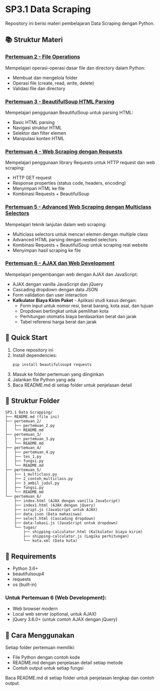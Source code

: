 # SP3.1 Data Scraping

Repository ini berisi materi pembelajaran Data Scraping dengan Python.

## 📚 Struktur Materi

### [Pertemuan 2 - File Operations](./pertemuan_2/)
Mempelajari operasi-operasi dasar file dan directory dalam Python:
- Membuat dan mengelola folder
- Operasi file (create, read, write, delete)
- Validasi file dan directory

### [Pertemuan 3 - BeautifulSoup HTML Parsing](./pertemuan_3/)
Mempelajari penggunaan BeautifulSoup untuk parsing HTML:
- Basic HTML parsing
- Navigasi struktur HTML
- Selektor dan filter elemen
- Manipulasi konten HTML

### [Pertemuan 4 - Web Scraping dengan Requests](./pertemuan_4/)
Mempelajari penggunaan library Requests untuk HTTP request dan web scraping:
- HTTP GET request
- Response properties (status code, headers, encoding)
- Menyimpan HTML ke file
- Kombinasi Requests + BeautifulSoup

### [Pertemuan 5 - Advanced Web Scraping dengan Multiclass Selectors](./pertemuan_5/)
Mempelajari teknik lanjutan dalam web scraping:
- Multiclass selectors untuk mencari elemen dengan multiple class
- Advanced HTML parsing dengan nested selectors
- Kombinasi Requests + BeautifulSoup untuk scraping real website
- Menyimpan hasil scraping ke file

### [Pertemuan 6 - AJAX dan Web Development](./pertemuan_6/)
Mempelajari pengembangan web dengan AJAX dan JavaScript:
- AJAX dengan vanilla JavaScript dan jQuery
- Cascading dropdown dengan data JSON
- Form validation dan user interaction
- **Kalkulator Biaya Kirim Paket** - Aplikasi studi kasus dengan:
  - Form input untuk nomor resi, berat barang, kota asal, dan tujuan
  - Dropdown bertingkat untuk pemilihan kota
  - Perhitungan otomatis biaya berdasarkan berat dan jarak
  - Tabel referensi harga berat dan jarak

## 🚀 Quick Start

1. Clone repository ini
2. Install dependencies:
   ```bash
   pip install beautifulsoup4 requests
   ```
3. Masuk ke folder pertemuan yang diinginkan
4. Jalankan file Python yang ada
5. Baca README.md di setiap folder untuk penjelasan detail

## 📁 Struktur Folder

```
SP3.1 Data Scrapping/
├── README.md (file ini)
├── pertemuan_2/
│   ├── pertemuan_2.py
│   └── README.md
├── pertemuan_3/
│   ├── pertemuan_3.py
│   └── README.md
├── pertemuan_4/
│   ├── pertemuan_4.py
│   ├── tes_1.py
│   ├── fungsi.py
│   └── README.md
├── pertemuan_5/
│   ├── 1_multiclass.py
│   ├── 2_contoh_multiclass.py
│   ├── 3_ambil_judul.py
│   ├── fungsi.py
│   └── README.md
└── pertemuan_6/
    ├── index.html (AJAX dengan vanilla JavaScript)
    ├── index1.html (AJAX dengan jQuery)
    ├── script.js (JavaScript untuk AJAX)
    ├── data.json (Data mahasiswa)
    ├── select.html (Cascading dropdown)
    ├── data-lokasi.js (JavaScript untuk dropdown)
    └── tugas/
        ├── shipping-calculator.html (Kalkulator biaya kirim)
        ├── shipping-calculator.js (Logika perhitungan)
        └── kota.xml (Data kota)
```

## 🔧 Requirements

- Python 3.6+
- beautifulsoup4
- requests
- os (built-in)

### Untuk Pertemuan 6 (Web Development):
- Web browser modern
- Local web server (optional, untuk AJAX)
- jQuery 3.6.0+ (untuk contoh AJAX dengan jQuery)

## 📖 Cara Menggunakan

Setiap folder pertemuan memiliki:
- File Python dengan contoh kode
- README.md dengan penjelasan detail setiap metode
- Contoh output untuk setiap fungsi

Baca README.md di setiap folder untuk penjelasan lengkap dan contoh output.
